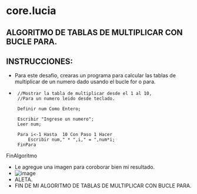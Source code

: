 # core.lucia
## ALGORITMO DE TABLAS DE MULTIPLICAR CON BUCLE PARA.
## INSTRUCCIONES:
* Para este desafio, crearas un programa para calcular las tablas de multiplicar de un numero dado usando el bucle for o para.
*  ```  psc Algoritmo tablasDeMultiplicarConBuclePara
	//Mostrar la tabla de multiplicar desde el 1 al 10,
	//Para un numero leido desde teclado.
	
	Definir num Como Entero;
	
	Escribir "Ingrese un numero";
	Leer num;
	
	Para i<-1 Hasta  10 Con Paso 1 Hacer
		Escribir num," * ",i," = ",num*i;
	FinPara
FinAlgoritmo
* Le agregue una imagen para coroborar bien mi resultado.
*   ![image](https://github.com/luciaflortop/core.lucia/assets/132409270/ff62109b-3694-4f08-b014-d207c00eee77)
*   ALETA.
*   FIN DE MI ALGORITMO DE TABLAS DE MULTIPLICAR CON BUCLE PARA.
